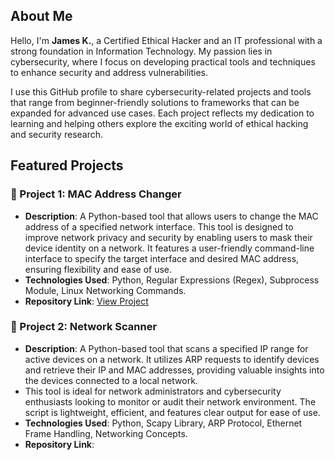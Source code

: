 ## About Me
Hello, I'm **James K.**, a Certified Ethical Hacker and an IT professional with a strong foundation in Information Technology. My passion lies in cybersecurity, where I focus on developing practical tools and techniques to enhance security and address vulnerabilities.  

I use this GitHub profile to share cybersecurity-related projects and tools that range from beginner-friendly solutions to frameworks that can be expanded for advanced use cases. Each project reflects my dedication to learning and helping others explore the exciting world of ethical hacking and security research.

## Featured Projects  

### 🔄 Project 1: MAC Address Changer  
- **Description**: A Python-based tool that allows users to change the MAC address of a specified network interface. This tool is designed to improve network privacy and security by enabling users to mask their device identity on a network. It features a user-friendly command-line interface to specify the target interface and desired MAC address, ensuring flexibility and ease of use.  
- **Technologies Used**: Python, Regular Expressions (Regex), Subprocess Module, Linux Networking Commands.  
- **Repository Link**: [View Project](https://github.com/mghtyspm/Mac-Changer/)

### 🔄 Project 2: Network Scanner  
- **Description**: A Python-based tool that scans a specified IP range for active devices on a network. It utilizes ARP requests to identify devices and retrieve their IP and MAC addresses, providing valuable insights into the devices connected to a local network.
- This tool is ideal for network administrators and cybersecurity enthusiasts looking to monitor or audit their network environment. The script is lightweight, efficient, and features clear output for ease of use.
- **Technologies Used**: Python, Scapy Library, ARP Protocol, Ethernet Frame Handling, Networking Concepts.
- **Repository Link**:
